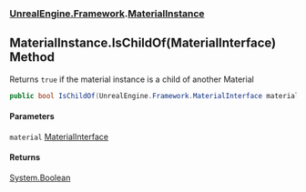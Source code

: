 ### [UnrealEngine.Framework](UnrealEngine_Framework.md 'UnrealEngine.Framework').[MaterialInstance](MaterialInstance.md 'UnrealEngine.Framework.MaterialInstance')
## MaterialInstance.IsChildOf(MaterialInterface) Method
Returns `true` if the material instance is a child of another Material  
```csharp
public bool IsChildOf(UnrealEngine.Framework.MaterialInterface material);
```
#### Parameters
<a name='UnrealEngine_Framework_MaterialInstance_IsChildOf(UnrealEngine_Framework_MaterialInterface)_material'></a>
`material` [MaterialInterface](MaterialInterface.md 'UnrealEngine.Framework.MaterialInterface')  
  
#### Returns
[System.Boolean](https://docs.microsoft.com/en-us/dotnet/api/System.Boolean 'System.Boolean')  
